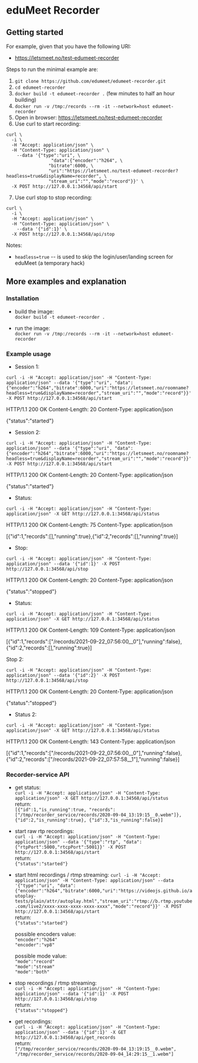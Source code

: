 # eduMeet Recorder

## Getting started

For example, given that you have the following URI:
 * https://letsmeet.no/test-edumeet-recorder

Steps to run the minimal example are:

  1. `git clone https://github.com/edumeet/edumeet-recorder.git`
  2. `cd edumeet-recorder`
  3. `docker build -t edumeet-recorder .` (few minutes to half an hour building)
  4. `docker run -v /tmp:/records --rm -it --network=host edumeet-recorder`
  5. Open in browser: https://letsmeet.no/test-edumeet-recorder
  6. Use curl to start recording:
```
curl \
  -i \
  -H "Accept: application/json" \
  -H "Content-Type: application/json" \
    --data '{"type":"uri", \
                 "data":{"encoder":"h264", \
                "bitrate":6000, \
                "uri":"https://letsmeet.no/test-edumeet-recorder?headless=true&displayName=recorder", \
                "stream_uri":"","mode":"record"}}' \
  -X POST http://127.0.0.1:34568/api/start
```
  7. Use curl stop to stop recording:
```
curl \
  -i \
  -H "Accept: application/json" \
  -H "Content-Type: application/json" \
    --data '{"id":1}' \
  -X POST http://127.0.0.1:34568/api/stop
```

Notes:
 * `headless=true` -- is used to skip the login/user/landing screen for eduMeet (a temporary hack)

## More examples and explanation

### Installation

- build the image:  
`docker build -t edumeet-recorder .`

- run the image:  
`docker run -v /tmp:/records --rm -it --network=host edumeet-recorder`

### Example usage

- Session 1:

`curl -i -H "Accept: application/json" -H "Content-Type: application/json" --data '{"type":"uri", "data":{"encoder":"h264","bitrate":6000,"uri":"https://letsmeet.no/roomname?headless=true&displayName=recorder","stream_uri":"","mode":"record"}}' -X POST http://127.0.0.1:34568/api/start`

HTTP/1.1 200 OK
Content-Length: 20
Content-Type: application/json

{"status":"started"}

- Session 2:

`curl -i -H "Accept: application/json" -H "Content-Type: application/json" --data '{"type":"uri", "data":{"encoder":"h264","bitrate":6000,"uri":"https://letsmeet.no/roomname?headless=true&displayName=recorder","stream_uri":"","mode":"record"}}' -X POST http://127.0.0.1:34568/api/start`  

HTTP/1.1 200 OK
Content-Length: 20
Content-Type: application/json

{"status":"started"}

- Status:

`curl -i -H "Accept: application/json" -H "Content-Type: application/json" -X GET http://127.0.0.1:34568/api/status`  

HTTP/1.1 200 OK
Content-Length: 75
Content-Type: application/json

[{"id":1,"records":[],"running":true},{"id":2,"records":[],"running":true}]

- Stop:

`curl -i -H "Accept: application/json" -H "Content-Type: application/json" --data '{"id":1}' -X POST http://127.0.0.1:34568/api/stop`  

HTTP/1.1 200 OK
Content-Length: 20
Content-Type: application/json

{"status":"stopped"}

- Status:

`curl -i -H "Accept: application/json" -H "Content-Type: application/json" -X GET http://127.0.0.1:34568/api/status`  

HTTP/1.1 200 OK
Content-Length: 109
Content-Type: application/json

[{"id":1,"records":["/records/2021-09-22_07:56:00__0"],"running":false},{"id":2,"records":[],"running":true}]

Stop 2:

`curl -i -H "Accept: application/json" -H "Content-Type: application/json" --data '{"id":2}' -X POST http://127.0.0.1:34568/api/stop`  

HTTP/1.1 200 OK
Content-Length: 20
Content-Type: application/json

{"status":"stopped"}

- Status 2:

`curl -i -H "Accept: application/json" -H "Content-Type: application/json" -X GET http://127.0.0.1:34568/api/status`  

HTTP/1.1 200 OK
Content-Length: 143
Content-Type: application/json

[{"id":1,"records":["/records/2021-09-22_07:56:00__0"],"running":false},{"id":2,"records":["/records/2021-09-22_07:57:58__1"],"running":false}]

### Recorder-service API

- get status:  
`curl -i -H "Accept: application/json" -H "Content-Type: application/json" -X GET http://127.0.0.1:34568/api/status`  
return:  
`[{"id":1,"is_running":true, "records":["/tmp/recorder_service/records/2020-09-04_13:19:15__0.webm"]}, {"id":2,"is_running":true}, {"id":3,"is_running":false}]`


- start raw rtp recordings:  
`curl -i -H "Accept: application/json" -H "Content-Type: application/json" --data '{"type":"rtp", "data":{"rtpPort":5000,"rtcpPort":5001}}' -X POST http://127.0.0.1:34568/api/start`  
return:  
`{"status":"started"}`

- start html recordings / rtmp streaming:
`curl -i -H "Accept: application/json" -H "Content-Type: application/json" --data '{"type":"uri", "data":{"encoder":"h264","bitrate":6000,"uri":"https://videojs.github.io/autoplay-tests/plain/attr/autoplay.html","stream_uri":"rtmp://b.rtmp.youtube.com/live2/xxxx-xxxx-xxxx-xxxx-xxxx","mode":"record"}}' -X POST http://127.0.0.1:34568/api/start`  
return:  
`{"status":"started"}`  


  possible encoders value:  
  `"encoder":"h264"`  
  `"encoder":"vp8"`  

  
  possible mode value:  
  `"mode":"record"`  
  `"mode":"stream"`  
  `"mode":"both"`  
  

- stop recordings / rtmp streaming:  
`curl -i -H "Accept: application/json" -H "Content-Type: application/json" --data '{"id":1}' -X POST http://127.0.0.1:34568/api/stop`  
return:  
`{"status":"stopped"}`


- get recordings:  
`curl -i -H "Accept: application/json" -H "Content-Type: application/json" --data '{"id":1}' -X GET http://127.0.0.1:34568/api/get_records`  
return:  
`["/tmp/recorder_service/records/2020-09-04_13:19:15__0.webm", "/tmp/recorder_service/records/2020-09-04_14:29:15__1.webm"]`

